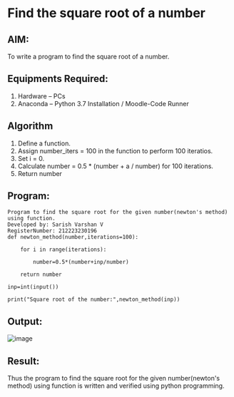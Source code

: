 # Find the square root of a number

## AIM:
To write a program to find the square root of a number.

## Equipments Required:
1. Hardware – PCs
2. Anaconda – Python 3.7 Installation / Moodle-Code Runner

## Algorithm
1. Define a function.
2. Assign number_iters = 100 in the function to perform 100 iteratios.
3. Set i = 0.
4. Calculate number = 0.5 * (number + a / number) for 100 iterations.
5. Return number

## Program:

```
Program to find the square root for the given number(newton's method) using function.
Developed by: Sarish Varshan V
RegisterNumber: 212223230196 
def newton_method(number,iterations=100):

    for i in range(iterations):
    
        number=0.5*(number+inp/number)
        
    return number
    
inp=int(input())

print("Square root of the number:",newton_method(inp))

```

## Output: 
 ![image](https://github.com/sarishvarshan/Square-root-of-a-number/assets/152167665/c63c1ff3-6c7e-4bcb-92c0-74c8b2b37221)



## Result:
Thus the program to find the square root for the given number(newton's method) using function is written and verified using python programming.
